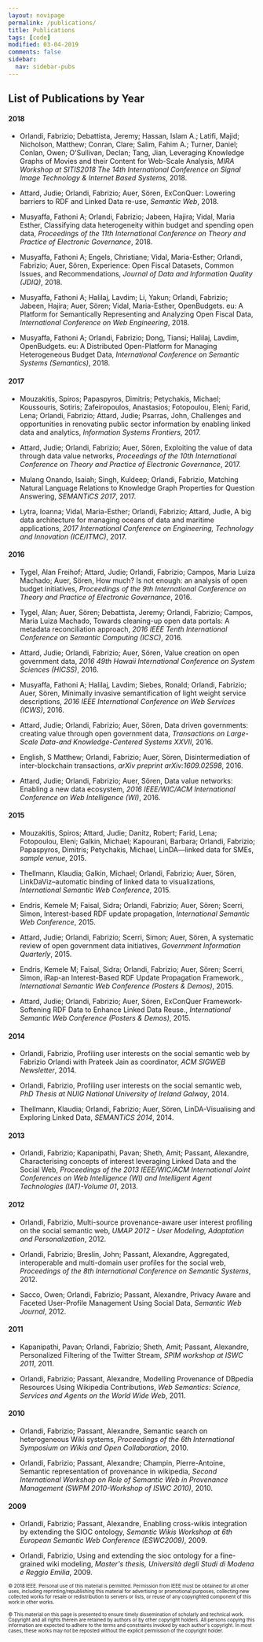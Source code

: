 ```yaml
---
layout: novipage
permalink: /publications/
title: Publications
tags: [code]
modified: 03-04-2019
comments: false
sidebar:
  nav: sidebar-pubs
---
```


## List of Publications by Year

#### 2018

+ Orlandi, Fabrizio; Debattista, Jeremy; Hassan, Islam A.; Latifi, Majid; Nicholson, Matthew; Conran, Clare; Salim, Fahim A.; Turner, Daniel; Conlan, Owen; O'Sullivan, Declan; Tang, Jian, Leveraging Knowledge Graphs of Movies and their Content for Web-Scale Analysis, *MIRA Workshop at SITIS2018 The 14th International Conference on Signal Image Technology & Internet Based Systems*, 2018.

+ Attard, Judie; Orlandi, Fabrizio; Auer, Sören, ExConQuer: Lowering barriers to RDF and Linked Data re-use, *Semantic Web*, 2018.

+ Musyaffa, Fathoni A; Orlandi, Fabrizio; Jabeen, Hajira; Vidal, Maria Esther, Classifying data heterogeneity within budget and spending open data, *Proceedings of the 11th International Conference on Theory and Practice of Electronic Governance*, 2018.

+ Musyaffa, Fathoni A; Engels, Christiane; Vidal, Maria-Esther; Orlandi, Fabrizio; Auer, Sören, Experience: Open Fiscal Datasets, Common Issues, and Recommendations, *Journal of Data and Information Quality (JDIQ)*, 2018.

+ Musyaffa, Fathoni A; Halilaj, Lavdim; Li, Yakun; Orlandi, Fabrizio; Jabeen, Hajira; Auer, Sören; Vidal, Maria-Esther, OpenBudgets. eu: A Platform for Semantically Representing and Analyzing Open Fiscal Data, *International Conference on Web Engineering*, 2018.

+ Musyaffa, Fathoni A; Orlandi, Fabrizio; Dong, Tiansi; Halilaj, Lavdim, OpenBudgets. eu: A Distributed Open-Platform for Managing Heterogeneous Budget Data, *International Conference on Semantic Systems (Semantics)*, 2018.

#### 2017

+ Mouzakitis, Spiros; Papaspyros, Dimitris; Petychakis, Michael; Koussouris, Sotiris; Zafeiropoulos, Anastasios; Fotopoulou, Eleni; Farid, Lena; Orlandi, Fabrizio; Attard, Judie; Psarras, John, Challenges and opportunities in renovating public sector information by enabling linked data and analytics, *Information Systems Frontiers*, 2017.

+ Attard, Judie; Orlandi, Fabrizio; Auer, Sören, Exploiting the value of data through data value networks, *Proceedings of the 10th International Conference on Theory and Practice of Electronic Governance*, 2017.

+ Mulang Onando, Isaiah; Singh, Kuldeep; Orlandi, Fabrizio, Matching Natural Language Relations to Knowledge Graph Properties for Question Answering, *SEMANTiCS 2017*, 2017.

+ Lytra, Ioanna; Vidal, Maria-Esther; Orlandi, Fabrizio; Attard, Judie, A big data architecture for managing oceans of data and maritime applications, *2017 International Conference on Engineering, Technology and Innovation (ICE/ITMC)*, 2017.

#### 2016 

+ Tygel, Alan Freihof; Attard, Judie; Orlandi, Fabrizio; Campos, Maria Luiza Machado; Auer, Sören, How much? Is not enough: an analysis of open budget initiatives, *Proceedings of the 9th International Conference on Theory and Practice of Electronic Governance*, 2016.

+ Tygel, Alan; Auer, Sören; Debattista, Jeremy; Orlandi, Fabrizio; Campos, Maria Luiza Machado, Towards cleaning-up open data portals: A metadata reconciliation approach, *2016 IEEE Tenth International Conference on Semantic Computing (ICSC)*, 2016.

+ Attard, Judie; Orlandi, Fabrizio; Auer, Sören, Value creation on open government data, *2016 49th Hawaii International Conference on System Sciences (HICSS)*, 2016.

+ Musyaffa, Fathoni A; Halilaj, Lavdim; Siebes, Ronald; Orlandi, Fabrizio; Auer, Sören, Minimally invasive semantification of light weight service descriptions, *2016 IEEE International Conference on Web Services (ICWS)*, 2016.

+ Attard, Judie; Orlandi, Fabrizio; Auer, Sören, Data driven governments: creating value through open government data, *Transactions on Large-Scale Data-and Knowledge-Centered Systems XXVII*, 2016.

+ English, S Matthew; Orlandi, Fabrizio; Auer, Sören, Disintermediation of inter-blockchain transactions, *arXiv preprint arXiv:1609.02598*, 2016.

+ Attard, Judie; Orlandi, Fabrizio; Auer, Sören, Data value networks: Enabling a new data ecosystem, *2016 IEEE/WIC/ACM International Conference on Web Intelligence (WI)*, 2016.

#### 2015

+ Mouzakitis, Spiros; Attard, Judie; Danitz, Robert; Farid, Lena; Fotopoulou, Eleni; Galkin, Michael; Kapourani, Barbara; Orlandi, Fabrizio; Papaspyros, Dimitris; Petychakis, Michael, LinDA—linked data for SMEs, *sample venue*, 2015.

+ Thellmann, Klaudia; Galkin, Michael; Orlandi, Fabrizio; Auer, Sören, LinkDaViz–automatic binding of linked data to visualizations, *International Semantic Web Conference*, 2015.

+ Endris, Kemele M; Faisal, Sidra; Orlandi, Fabrizio; Auer, Sören; Scerri, Simon, Interest-based RDF update propagation, *International Semantic Web Conference*, 2015.

+ Attard, Judie; Orlandi, Fabrizio; Scerri, Simon; Auer, Sören, A systematic review of open government data initiatives, *Government Information Quarterly*, 2015.

+ Endris, Kemele M; Faisal, Sidra; Orlandi, Fabrizio; Auer, Sören; Scerri, Simon, iRap-an Interest-Based RDF Update Propagation Framework., *International Semantic Web Conference (Posters & Demos)*, 2015.

+ Attard, Judie; Orlandi, Fabrizio; Auer, Sören, ExConQuer Framework-Softening RDF Data to Enhance Linked Data Reuse., *International Semantic Web Conference (Posters & Demos)*, 2015.

#### 2014

+ Orlandi, Fabrizio, Profiling user interests on the social semantic web by Fabrizio Orlandi with Prateek Jain as coordinator, *ACM SIGWEB Newsletter*, 2014.

+ Orlandi, Fabrizio, Profiling user interests on the social semantic web, *PhD Thesis at NUIG National University of Ireland Galway*, 2014.

+ Thellmann, Klaudia; Orlandi, Fabrizio; Auer, Sören, LinDA-Visualising and Exploring Linked Data, *SEMANTiCS 2014*, 2014.

#### 2013

+ Orlandi, Fabrizio; Kapanipathi, Pavan; Sheth, Amit; Passant, Alexandre, Characterising concepts of interest leveraging Linked Data and the Social Web, *Proceedings of the 2013 IEEE/WIC/ACM International Joint Conferences on Web Intelligence (WI) and Intelligent Agent Technologies (IAT)-Volume 01*, 2013.

#### 2012

+ Orlandi, Fabrizio, Multi-source provenance-aware user interest profiling on the social semantic web, *UMAP 2012 - User Modeling, Adaptation and Personalization*, 2012.

+ Orlandi, Fabrizio; Breslin, John; Passant, Alexandre, Aggregated, interoperable and multi-domain user profiles for the social web, *Proceedings of the 8th International Conference on Semantic Systems*, 2012.

+ Sacco, Owen; Orlandi, Fabrizio; Passant, Alexandre, Privacy Aware and Faceted User-Profile Management Using Social Data, *Semantic Web Journal*, 2012.

#### 2011

+ Kapanipathi, Pavan; Orlandi, Fabrizio; Sheth, Amit; Passant, Alexandre, Personalized Filtering of the Twitter Stream, *SPIM workshop at ISWC 2011*, 2011.

+ Orlandi, Fabrizio; Passant, Alexandre, Modelling Provenance of DBpedia Resources Using Wikipedia Contributions, *Web Semantics: Science, Services and Agents on the World Wide Web*, 2011.

#### 2010

+ Orlandi, Fabrizio; Passant, Alexandre, Semantic search on heterogeneous Wiki systems, *Proceedings of the 6th International Symposium on Wikis and Open Collaboration*, 2010.

+ Orlandi, Fabrizio; Passant, Alexandre; Champin, Pierre-Antoine, Semantic representation of provenance in wikipedia, *Second International Workshop on Role of Semantic Web in Provenance Management (SWPM 2010-Workshop of ISWC 2010)*, 2010.

#### 2009

+ Orlandi, Fabrizio; Passant, Alexandre, Enabling cross-wikis integration by extending the SIOC ontology, *Semantic Wikis Workshop at 6th European Semantic Web Conference (ESWC2009)*, 2009.

+ Orlandi, Fabrizio, Using and extending the sioc ontology for a fine-grained wiki modeling, *Master's thesis, Università degli Studi di Modena e Reggio Emilia*, 2009.


<sub><sup>&copy; 2018 IEEE. Personal use of this material is permitted. Permission from IEEE must be obtained for all other uses, including reprinting/republishing this material for advertising or promotional purposes, collecting new collected works for resale or redistribution to servers or lists, or reuse of any copyrighted component of this work in other works. </sup></sub>


<sub><sup>&copy; This material on this page is presented to ensure timely dissemination of scholarly and technical work. Copyright and all rights therein are retained by authors or by other copyright holders. All persons copying this information are expected to adhere to the terms and constraints invoked by each author's copyright. In most cases, these works may not be reposted without the explicit permission of the copyright holder. </sup></sub>











